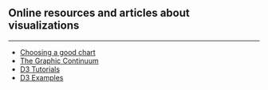## Online resources and articles about visualizations

---

<ul>
  <li><a href="http://extremepresentation.typepad.com/files/choosing-a-good-chart-09.pdf">Choosing a good chart</a></li>
  <li><a href="http://static1.1.sqspcdn.com/static/f/482333/25510906/1412357304313/The-Graphic-Continuum-POSTER.jpg?token=ws8moZ6BFsIM7f4Rhu6K%2BsDqjfE%3D">The Graphic Continuum</a></li>
  <li><a href="https://github.com/mbostock/d3/wiki/Tutorials">D3 Tutorials</a></li>
  <li><a href="http://bl.ocks.org/mbostock">D3 Examples</a></li>
</ul>  